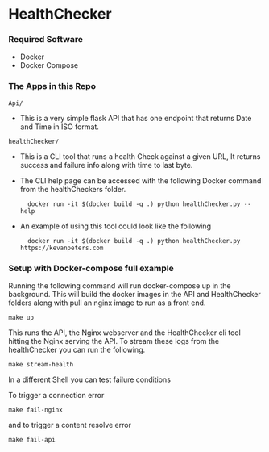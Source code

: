 # HealthChecker

### Required Software

* Docker
* Docker Compose

### The Apps in this Repo

`Api/`
* This is a very simple flask API that has one endpoint that returns Date and Time in ISO format.

`healthChecker/`
* This is a CLI tool that runs a health Check against a given URL, It returns success and failure info along with time to last byte.

* The CLI help page can be accessed with the following Docker command from the healthCheckers folder.

        docker run -it $(docker build -q .) python healthChecker.py --help


* An example of using this tool could look like the following

        docker run -it $(docker build -q .) python healthChecker.py https://kevanpeters.com




### Setup with Docker-compose full example

Running the following command will run docker-compose up in the background. This will build the docker images in the API and HealthChecker folders along with pull an nginx image to run as a front end.

    make up
 
This runs the API, the Nginx webserver and the HealthChecker cli tool hitting  the Nginx serving the API. To stream these logs from the healthChecker you can run the following.

    make stream-health


In a different Shell you can test failure conditions

To trigger a connection error

    make fail-nginx

and to trigger a content resolve error

    make fail-api
